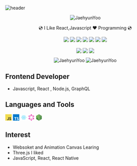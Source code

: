 ![header](https://capsule-render.vercel.app/api?type=slice&color=5A5FDB&height=400&section=header&text=Hi%20👋I'm%20Microcosm&fontSize=55)

<p align='center'><img  src="https://komarev.com/ghpvc/?username=JaehyunYoo" alt="JaehyunYoo" /></p>

<p align='center'>💿  I Like React,Javascript ❤️  Programming 💿  </p>

<div align='center'>
<img src="https://img.shields.io/badge/react-61dafb.svg?&style=for-the-badge&logo=react&logoColor=white" height="25"/>
<img src="https://img.shields.io/badge/html-E34F26.svg?&style=for-the-badge&logo=html5&logoColor=white" height="25"/>
<img src="https://img.shields.io/badge/css3-f43059.svg?&style=for-the-badge&logo=css3&logoColor=white" height="25"/>
<img src="https://img.shields.io/badge/javascript-f7df1e.svg?&style=for-the-badge&logo=javascript&logoColor=white" height="25"/>
<img src="https://img.shields.io/badge/node.js-339933.svg?&style=for-the-badge&logo=node.js&logoColor=white" height="25"/>
<img src="https://img.shields.io/badge/go-00add8.svg?&style=for-the-badge&logo=go&logoColor=white" height="25"/>
 <a href="https://velog.io/@yoojaehyun" align="center"> 
 <img src="https://img.shields.io/badge/Velog-4ED998?style=for-the-badge&logo=Vimeo&logoColor=white" height="25">
 </a>
<p>

<img align='center' src="https://img.shields.io/badge/python-02569b.svg?&style=for-the-badge&logo=python&logoColor=white" height="25"/>
<img align='center' src="https://img.shields.io/badge/docker-2496ed.svg?&style=for-the-badge&logo=docker&logoColor=white" height="25"/>
<img align='center' src="https://img.shields.io/badge/redis-dc382d.svg?&style=for-the-badge&logo=redis&logoColor=white" height="25"/>

</p>

</div>



 <p align="center"> 
    <img src="https://github-readme-stats.vercel.app/api?username=JaehyunYoo&count_private=true&show_icons=true&theme=tokyonight" alt="JaehyunYoo" width="420"/> 
    <img src="https://github-readme-stats.vercel.app/api/top-langs/?username=JaehyunYoo&hide=jupyter%20notebook,html,css,java,ruby,objective-c,starlark, shell&langs_count=8&layout=compact&theme=tokyonight" alt="JaehyunYoo" width="420" height="165" />
 </p>



## Frontend Developer
* Javascript, React , Node.js, GraphQL 
## Languages and Tools
<code><img height="20" src="https://raw.githubusercontent.com/github/explore/80688e429a7d4ef2fca1e82350fe8e3517d3494d/topics/javascript/javascript.png"></code>
<code><img height="20" src="https://raw.githubusercontent.com/github/explore/80688e429a7d4ef2fca1e82350fe8e3517d3494d/topics/typescript/typescript.png"></code>
<code><img height="20" src="https://raw.githubusercontent.com/github/explore/80688e429a7d4ef2fca1e82350fe8e3517d3494d/topics/react/react.png"></code>
<code><img height="20" src="https://raw.githubusercontent.com/github/explore/5c058a388828bb5fde0bcafd4bc867b5bb3f26f3/topics/graphql/graphql.png"></code>
<code><img height="20" src="https://raw.githubusercontent.com/github/explore/80688e429a7d4ef2fca1e82350fe8e3517d3494d/topics/nodejs/nodejs.png"></code> 

## Interest
* Websoket and Animation Canvas Learing
* Three.js I liked
* JavaScript, React, React Native 



